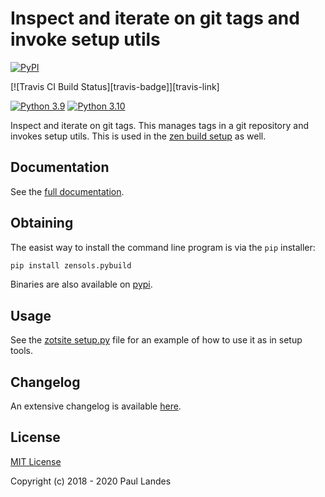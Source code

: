 # Inspect and iterate on git tags and invoke setup utils

[![PyPI][pypi-badge]][pypi-link]

[![Travis CI Build Status][travis-badge]][travis-link]

[![Python 3.9][python39-badge]][python39-link]
[![Python 3.10][python310-badge]][python310-link]

Inspect and iterate on git tags.  This manages tags in a git repository and
invokes setup utils.  This is used in the [zen build setup] as well.


## Documentation

See the [full documentation](https://plandes.github.io/zenpybuild/).


## Obtaining

The easist way to install the command line program is via the `pip` installer:
```bash
pip install zensols.pybuild
```

Binaries are also available on [pypi].


## Usage

See the [zotsite setup.py] file for an example of how to use it as in setup
tools.


## Changelog

An extensive changelog is available [here](CHANGELOG.md).


## License

[MIT License](LICENSE.md)

Copyright (c) 2018 - 2020 Paul Landes


<!-- links -->

[pypi]: https://pypi.org/project/zensols.pybuild/
[pypi-link]: https://pypi.python.org/pypi/zensols.pybuild
[pypi-badge]: https://img.shields.io/pypi/v/zensols.pybuild.svg
[python39-badge]: https://img.shields.io/badge/python-3.9-blue.svg
[python39-link]: https://www.python.org/downloads/release/python-390
[python310-badge]: https://img.shields.io/badge/python-3.10-blue.svg
[python310-link]: https://www.python.org/downloads/release/python-3100
[build-badge]: https://github.com/plandes/pybuild/workflows/CI/badge.svg
[build-link]: https://github.com/plandes/pybuild/actions

[zen build setup]: https://github.com/plandes/zenbuild
[zotsite setup.py]: https://github.com/plandes/zotsite/blob/master/src/python/setup.py
